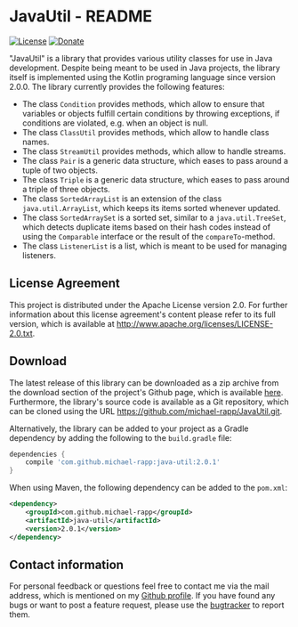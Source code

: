 # JavaUtil - README

[![License](https://img.shields.io/badge/License-Apache%202.0-blue.svg)](https://opensource.org/licenses/Apache-2.0) [![Donate](https://img.shields.io/badge/Donate-PayPal-green.svg)](https://www.paypal.com/cgi-bin/webscr?cmd=_s-xclick&hosted_button_id=X75YSLEJV3DWE)

"JavaUtil" is a library that provides various utility classes for use in Java development. Despite being meant to be used in Java projects, the library itself is implemented using the Kotlin programing language since version 2.0.0. The library currently provides the following features:

- The class `Condition` provides methods, which allow to ensure that variables or objects fulfill certain conditions by throwing exceptions, if conditions are violated, e.g. when an object is null.
- The class `ClassUtil` provides methods, which allow to handle class names.
- The class `StreamUtil` provides methods, which allow to handle streams.
- The class `Pair` is a generic data structure, which eases to pass around a tuple of two objects.
- The class `Triple` is a generic data structure, which eases to pass around a triple of three objects.
- The class `SortedArrayList` is an extension of the class `java.util.ArrayList`, which keeps its items sorted whenever updated.
- The class `SortedArraySet` is a sorted set, similar to a `java.util.TreeSet`, which detects duplicate items based on their hash codes instead of using the `Comparable` interface or the result of the `compareTo`-method.
- The class `ListenerList` is a list, which is meant to be used for managing listeners.

## License Agreement

This project is distributed under the Apache License version 2.0. For further information about this license agreement's content please refer to its full version, which is available at http://www.apache.org/licenses/LICENSE-2.0.txt.

## Download

The latest release of this library can be downloaded as a zip archive from the download section of the project's Github page, which is available [here](https://github.com/michael-rapp/JavaUtil/releases). Furthermore, the library's source code is available as a Git repository, which can be cloned using the URL https://github.com/michael-rapp/JavaUtil.git.

Alternatively, the library can be added to your project as a Gradle dependency by adding the following to the `build.gradle` file:

```groovy
dependencies {
    compile 'com.github.michael-rapp:java-util:2.0.1'
}
```

When using Maven, the following dependency can be added to the `pom.xml`:

```xml
<dependency>
    <groupId>com.github.michael-rapp</groupId>
    <artifactId>java-util</artifactId>
    <version>2.0.1</version>
</dependency>
```

## Contact information

For personal feedback or questions feel free to contact me via the mail address, which is mentioned on my [Github profile](https://github.com/michael-rapp). If you have found any bugs or want to post a feature request, please use the [bugtracker](https://github.com/michael-rapp/JavaUtil/issues) to report them.
